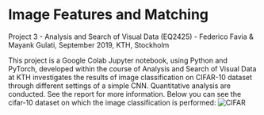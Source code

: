 # Image Features and Matching

Project 3 - Analysis and Search of Visual Data (EQ2425) - Federico Favia & Mayank Gulati, September 2019, KTH, Stockholm

This project is a Google Colab Jupyter notebook, using Python and PyTorch, developed within the course of Analysis and Search of Visual Data at KTH investigates the results of image classification on CIFAR-10 dataset through different settings of a simple CNN. Quantitative analysis are conducted. See the report for more information. Below you can see the cifar-10 dataset on which the image classification is performed:
![CIFAR](https://github.com/favia96/image_classification_cnn/blob/master/report/cifar10.png)
